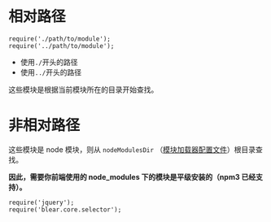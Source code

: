 # 相对路径

```
require('./path/to/module');
require('../path/to/module');
```


- 使用`./`开头的路径
- 使用`../`开头的路径

这些模块是根据当前模块所在的目录开始查找。



# 非相对路径
这些模块是 node 模块，则从 `nodeModulesDir` （[模块加载器配置文件](/document/coolie-config.js.md)）根目录查找。


**因此，需要你前端使用的 node_modules 下的模块是平级安装的（npm3 已经支持）。**

```
require('jquery');
require('blear.core.selector');
```

